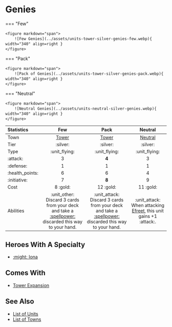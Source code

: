 # Genies

=== "Few"

    <figure markdown="span">
        ![Few Genies](../assets/units-tower-silver-genies-few.webp){ width="340" align=right }
    </figure>

=== "Pack"

    <figure markdown="span">
        ![Pack of Genies](../assets/units-tower-silver-genies-pack.webp){ width="340" align=right }
    </figure>

=== "Neutral"

    <figure markdown="span">
        ![Neutral Genies](../assets/units-neutral-silver-genies.webp){ width="340" align=right }
    </figure>


| Statistics | Few | Pack | Neutral |
| :--- | :---: | :---: | :---: |
| Town | [Tower](../towns/tower.md) | [Tower](../towns/tower.md) | [Neutral](../towns/neutral.md) |
| Tier | :silver: | :silver: | :silver: |
| Type | :unit_flying: | :unit_flying: | :unit_flying: |
| :attack: | 3 | **4** | 3 |
| :defense: | 1 | 1 | 1 |
| :health_points: | 6 | 6 | 4 |
| :initiative: | 7 | **8** | 9 |
| Cost | 8 :gold: | 12 :gold: | 11 :gold: |
| Abilities | :unit_other: Discard 3 cards from your deck and take a [:spellpower:](../spells/index.md) discarded this way to your hand. | :unit_attack: Discard 3 cards from your deck and take a [:spellpower:](../spells/index.md) discarded this way to your hand. | :unit_attack: When attacking [Efreet](efreet.md), this unit gains +1 :attack:. |


## Heroes With A Specialty

- [:might: Iona](../heroes/iona.md#specialty)


## Comes With

- [Tower Expansion](../content/tower_expansion.md)


## See Also

- [List of Units](index.md)
- [List of Towns](../towns/index.md)